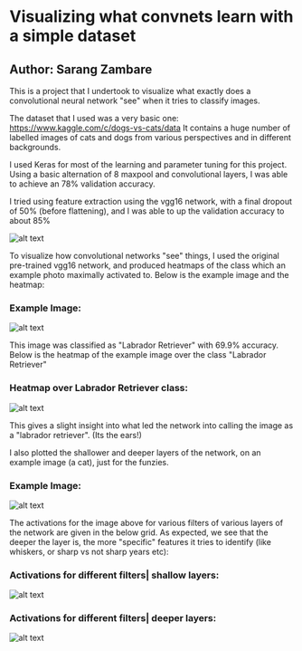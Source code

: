 # Visualizing what convnets learn with a simple dataset
## Author: Sarang Zambare


This is a project that I undertook to visualize what exactly does a convolutional
neural network "see" when it tries to classify images.

The dataset that I used was a very basic one: https://www.kaggle.com/c/dogs-vs-cats/data
It contains a huge number of labelled images of cats and dogs from various perspectives and in different
backgrounds.

I used Keras for most of the learning and parameter tuning for this project. Using a basic alternation of
8 maxpool and convolutional layers, I was able to achieve an 78% validation accuracy.

I tried using feature extraction using the vgg16 network, with a final dropout of 50% (before flattening), and I was able to up the validation accuracy to about 85%

![alt text](https://raw.githubusercontent.com/sarangzambare/cats_vs_dogs/master/png/trainval_loss.png)


To visualize how convolutional networks "see" things, I used the original pre-trained vgg16 network,
and produced heatmaps of the class which an example photo maximally activated to. Below is the example image and the heatmap:

### Example Image:

![alt text](https://raw.githubusercontent.com/sarangzambare/cats_vs_dogs/master/png/example_dog.png)


This image was classified as "Labrador Retriever" with 69.9% accuracy. Below is the heatmap of the example image over the class "Labrador Retriever"

### Heatmap over Labrador Retriever class:

![alt text](https://raw.githubusercontent.com/sarangzambare/cats_vs_dogs/master/png/heatmap.png)



This gives a slight insight into what led the network into calling the image as a "labrador retriever". (Its the ears!)


I also plotted the shallower and deeper layers of the network, on an example image (a cat), just for the funzies.

### Example Image:

![alt text](https://raw.githubusercontent.com/sarangzambare/cats_vs_dogs/master/png/example_cat.png)


The activations for the image above for various filters of various layers of the network are given in the below grid. As expected, we see that the deeper the layer is, the more "specific" features it tries to identify (like whiskers, or sharp vs not sharp years etc):

### Activations for different filters| shallow layers:

![alt text](https://raw.githubusercontent.com/sarangzambare/cats_vs_dogs/master/png/grid1.png)


### Activations for different filters| deeper layers:

![alt text](https://raw.githubusercontent.com/sarangzambare/cats_vs_dogs/master/png/grid2.png)
